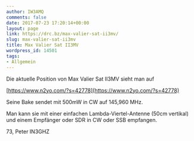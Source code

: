 ```yaml
---
author: IW3AMQ
comments: false
date: 2017-07-23 17:20:14+00:00
layout: page
link: https://drc.bz/max-valier-sat-ii3mv/
slug: max-valier-sat-ii3mv
title: Max Valier Sat II3MV
wordpress_id: 14501
tags:
- Allgemein
---
```


Die aktuelle Position von Max Valier Sat II3MV sieht man auf




[https://www.n2yo.com/?s=42778](https://www.n2yo.com/?s=42778)

Seine Bake sendet mit 500mW in CW auf 145,960 MHz.








Man kann sie mit einer einfachen Lambda-Viertel-Antenne (50cm vertikal) und einem Empfänger oder SDR in CW oder SSB empfangen.

73, Peter IN3GHZ




<!-- more -->
